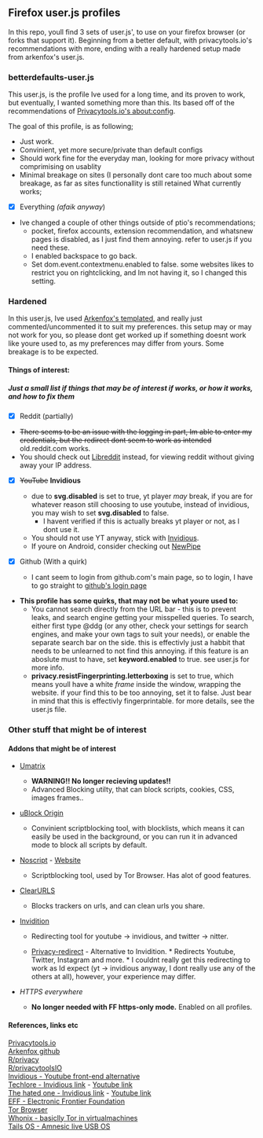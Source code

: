 ## Firefox user.js profiles
In this repo, youll find 3 sets of user.js', to use on your firefox browser (or forks that support it). Beginning from a better default, with privacytools.io's recommendations with more, ending with a really hardened setup made from arkenfox's user.js.



### betterdefaults-user.js
This user.js, is the profile Ive used for a long time, and its proven to work, but eventually, I wanted something more than this.
Its based off of the recommendations of [Privacytools.io's about:config](https://privacytools.io/browsers/#about_config).

The goal of this profile, is as following;

- Just work.
- Convinient, yet more secure/private than default configs
- Should work fine for the everyday man, looking for more privacy without comprimising on usablity
- Minimal breakage on sites (I personally dont care too much about some breakage, as far as sites functionallity is still retained
What currently works;
- [x] Everything *(afaik anyway*)

* Ive changed a couple of other things outside of ptio's recommendations;
	* pocket, firefox accounts, extension recommendation, and whatsnew pages is disabled, as I just find them annoying. refer to user.js if you need these.
	* I enabled backspace to go back.
	* Set dom.event.contextmenu.enabled to false. some websites likes to restrict you on rightclicking, and Im not having it, so I changed this setting.

### Hardened 
In this user.js, Ive used [Arkenfox's templated](github.com/arkenfox/user.js), and really just commented/uncommented it to suit my preferences. this setup may or may not work for you, so please dont get worked up if something doesnt work like youre used to, as my preferences may differ from yours. Some breakage is to be expected.

#### Things of interest:
##### Just a small list if things that may be of interest if works, or how it works, and how to *fix* them

- [x] Reddit (partially)

* ~~There seems to be an issue with the logging in part, Im able to enter my credentials, but the redirect dont seem to work as intended~~ old.reddit.com works.
* You should check out [Libreddit](https://github.com/spikecodes/libreddit) instead, for viewing reddit without giving away your IP address.

- [x] ~~YouTube~~ **Invidious**

	* due to **svg.disabled** is set to true, yt player *may* break, if you are for whatever reason still choosing to use youtube, instead of invidious, you may wish to set **svg.disabled** to false. 
		* I havent verified if this is actually breaks yt player or not, as I dont use it.
	* You should not use YT anyway, stick with [Invidious](https://github.com/iv-org/invidious).
	* If youre on Android, consider checking out [NewPipe](https://github.com/TeamNewPipe/NewPipe)


- [x] Github (With a quirk)
	* I cant seem to login from github.com's main page, so to login, I have to go straight to [github's login page](www.github.com/login)

* **This profile has some quirks, that may not be what youre used to:**
	* You cannot search directly from the URL bar - this is to prevent leaks, and search engine getting your misspelled queries. To search, either first type @ddg (or any other, check your settings for search engines, and make your own tags to suit your needs), or enable the separate search bar on the side. this is effectivly just a habbit that needs to be unlearned to not find this annoying. if this feature is an aboslute must to have, set **keyword.enabled** to true. see user.js for more info.
	* **privacy.resistFingerprinting.letterboxing** is set to true, which means youll have a white *frame* inside the window, wrapping the website. if your find this to be too annoying, set it to false. Just bear in mind that this is effectivly fingerprintable. for more details, see the user.js file. 


### Other stuff that might be of interest


#### Addons that might be of interest

* [Umatrix](https://github.com/gorhill/uMatrix)
	* **WARNING!! No longer recieving updates!!**
	* Advanced Blocking utilty, that can block scripts, cookies, CSS, images frames..

* [uBlock Origin](https://github.com/gorhill/uBlock)
	* Convinient scriptblocking tool, with blocklists, which means it can easily be used in the background, or you can run it in advanced mode to block all scripts by default. 

* [Noscript](https://addons.mozilla.org/en-US/firefox/addon/noscript/) - [Website](https://noscript.net/) 
	* Scriptblocking tool, used by Tor Browser. Has alot of good features.
 

* [ClearURLS](https://addons.mozilla.org/en-US/firefox/addon/clearurls/)
	* Blocks trackers on urls, and can clean urls you share.


* [Invidition](https://addons.mozilla.org/en-US/firefox/addon/invidition/)

	* Redirecting tool for youtube -> invidious, and twitter -> nitter.

	* [Privacy-redirect](https://github.com/SimonBrazell/privacy-redirect) - Alternative to Invidition.
			* Redirects Youtube, Twitter, Instagram and more. 
			* I couldnt really get this redirecting to work as Id expect (yt -> invidious anyway, I dont really use any of the others at all), however, your experience may differ.
	

* *HTTPS everywhere* 
	* **No longer needed with FF https-only mode.** Enabled on all profiles.


#### References, links etc
[Privacytools.io](privacytools.io) \
[Arkenfox github](https://github.com/arkenfox/user.js/) \
[R/privacy](reddit.com/r/privacy/) \
[R/privacytoolsIO](reddit.com/r/privacytoolsio) \
[Invidious - Youtube front-end alternative](https://github.com/iv-org/invidious) \
[Techlore - Invidious link](https://invidious.snopyta.org/channel/UCs6KfncB4OV6Vug4o_bzijg) -  [Youtube link](https://www.youtube.com/channel/UCs6KfncB4OV6Vug4o_bzijg) \
[The hated one - Invidious link](https://invidious.snopyta.org/channel/UCjr2bPAyPV7t35MvcgT3W8Q) - [Youtube link](https://www.youtube.com/channel/UCjr2bPAyPV7t35MvcgT3W8Q) \
[EFF - Electronic Frontier Foundation](https://www.eff.org/) \
[Tor Browser](torproject.org) \
[Whonix - basiclly Tor in virtualmachines](whonix.org) \
[Tails OS - Amnesic live USB OS](https://tails.boum.org/)
